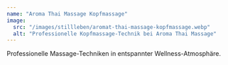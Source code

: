 ```yaml
---
name: "Aroma Thai Massage Kopfmassage"
image:
  src: "/images/stillleben/aromat-thai-massage-kopfmassage.webp"
  alt: "Professionelle Kopfmassage-Technik bei Aroma Thai Massage"
---
```


Professionelle Massage-Techniken in entspannter Wellness-Atmosphäre.